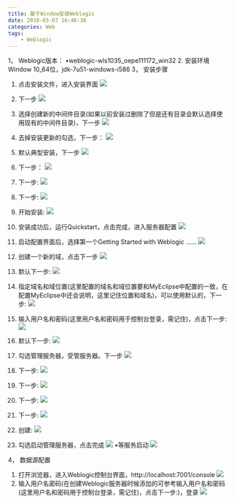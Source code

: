 ```yaml
---
title: 基于Window安装Weblogic
date: 2018-03-07 16:46:38
categories: Web
tags:
    - Weblogic
---
```


1，	Weblogic版本：
•weblogic-wls1035_oepe111172_win32
2.	安装环境
Window 10_64位，jdk-7u51-windows-i586
3，	安装步骤
1)	点击安装文件，进入安装界面
 ![](http://ovpqrf5pq.bkt.clouddn.com/weblogic-1.png)
2)	下一步
 ![](http://ovpqrf5pq.bkt.clouddn.com/weblogic-2.png)
3)	选择创建新的中间件目录(如果以前安装过删除了但是还有目录会默认选择使用现有的中间件目录)，下一步
 ![](http://ovpqrf5pq.bkt.clouddn.com/weblogic-3.png)
4)	去掉安装更新的勾选，下一步：
 ![](http://ovpqrf5pq.bkt.clouddn.com/weblogic-4.png)
5)	默认典型安装，下一步
 ![](http://ovpqrf5pq.bkt.clouddn.com/weblogic-5.png)
6)	下一步：
 ![](http://ovpqrf5pq.bkt.clouddn.com/weblogic-6.png)
7)	下一步:
 ![](http://ovpqrf5pq.bkt.clouddn.com/weblogic-7.png)
8)	下一步:
 ![](http://ovpqrf5pq.bkt.clouddn.com/weblogic-8.png)
9)	开始安装:
 ![](http://ovpqrf5pq.bkt.clouddn.com/weblogic-9.png)
10)	安装成功后，运行Quickstart，点击完成，进入服务器配置
 ![](http://ovpqrf5pq.bkt.clouddn.com/weblogic-10.png)

11)	启动配置界面后，选择第一个Getting Started with Weblogic ……
 ![](http://ovpqrf5pq.bkt.clouddn.com/weblogic-11.png)
12)	创建一个新的域，点击下一步
 ![](http://ovpqrf5pq.bkt.clouddn.com/weblogic-12.png)
13)	默认下一步:
 ![](http://ovpqrf5pq.bkt.clouddn.com/weblogic-13.png)

14)	指定域名和域位置(这里配置的域名和域位置要和MyEclipse中配置的一致，在配置MyEclipse中还会说明，这里记住位置和域名)，可以使用默认的，下一步:
 ![](http://ovpqrf5pq.bkt.clouddn.com/weblogic-14.png)
15)	输入用户名和密码(这里用户名和密码用于控制台登录，需记住)，点击下一步:
 ![](http://ovpqrf5pq.bkt.clouddn.com/weblogic-15.png)
16)	默认下一步: 
 ![](http://ovpqrf5pq.bkt.clouddn.com/weblogic-16.png)
17)	勾选管理服务器，受管服务器。下一步
 ![](http://ovpqrf5pq.bkt.clouddn.com/weblogic-17.png)
18)	下一步:
 ![](http://ovpqrf5pq.bkt.clouddn.com/weblogic-18.png)

19)	下一步:
 ![](http://ovpqrf5pq.bkt.clouddn.com/weblogic-19.png)
20)	下一步:
 ![](http://ovpqrf5pq.bkt.clouddn.com/weblogic-20.png)
21)	下一步:
 ![](http://ovpqrf5pq.bkt.clouddn.com/weblogic-21.png)
22)	创建:
 ![](http://ovpqrf5pq.bkt.clouddn.com/weblogic-22.png)


23)	勾选启动管理服务器，点击完成
 ![](http://ovpqrf5pq.bkt.clouddn.com/weblogic-23.png)
	•等服务启动
 ![](http://ovpqrf5pq.bkt.clouddn.com/weblogic-25.png)



4，	数据源配置
1)	打开浏览器，进入Weblogic控制台界面，http://localhost:7001/console
 ![](http://ovpqrf5pq.bkt.clouddn.com/weblogic-26.png)
2)	输入用户名密码(在创建Weblogic服务器时候添加的可参考输入用户名和密码(这里用户名和密码用于控制台登录，需记住)，点击下一步:)，登录
 ![](http://ovpqrf5pq.bkt.clouddn.com/weblogic-27.png)